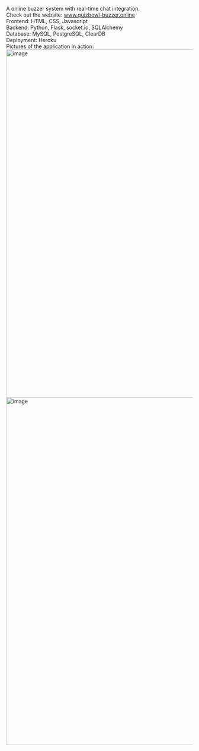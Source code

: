A online buzzer system with real-time chat integration.    
Check out the website: www.quizbowl-buzzer.online     
Frontend: HTML, CSS, Javascript  
Backend: Python, Flask, socket.io, SQLAlchemy  
Database: MySQL, PostgreSQL, ClearDB   
Deployment: Heroku  
Pictures of the application in action:    
<img width="938" alt="image" src="https://github.com/Zanzao-Chen/Quizbowl/assets/131998534/1f6f2320-b4b7-4802-ae45-d12e4d4a17e2">
<img width="938" alt="image" src="https://github.com/Zanzao-Chen/Quizbowl/assets/131998534/0b6eec74-22f1-48a3-8058-da4abf964354">

